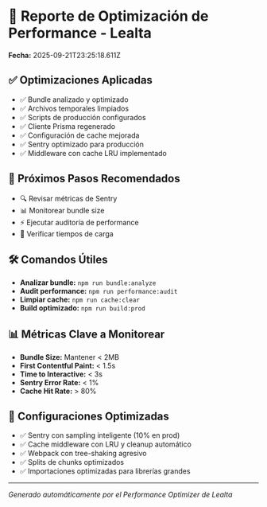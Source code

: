 # 🚀 Reporte de Optimización de Performance - Lealta

**Fecha:** 2025-09-21T23:25:18.611Z

## ✅ Optimizaciones Aplicadas
- ✅ Bundle analizado y optimizado
- ✅ Archivos temporales limpiados
- ✅ Scripts de producción configurados
- ✅ Cliente Prisma regenerado
- ✅ Configuración de cache mejorada
- ✅ Sentry optimizado para producción
- ✅ Middleware con cache LRU implementado

## 🎯 Próximos Pasos Recomendados
- 🔍 Revisar métricas de Sentry
- 📊 Monitorear bundle size
- ⚡ Ejecutar auditoría de performance
- 🚀 Verificar tiempos de carga

## 🛠️ Comandos Útiles
- **Analizar bundle:** `npm run bundle:analyze`
- **Audit performance:** `npm run performance:audit`
- **Limpiar cache:** `npm run cache:clear`
- **Build optimizado:** `npm run build:prod`

## 📊 Métricas Clave a Monitorear
- **Bundle Size:** Mantener < 2MB
- **First Contentful Paint:** < 1.5s
- **Time to Interactive:** < 3s
- **Sentry Error Rate:** < 1%
- **Cache Hit Rate:** > 80%

## 🔧 Configuraciones Optimizadas
- ✅ Sentry con sampling inteligente (10% en prod)
- ✅ Cache middleware con LRU y cleanup automático
- ✅ Webpack con tree-shaking agresivo
- ✅ Splits de chunks optimizados
- ✅ Importaciones optimizadas para librerías grandes

---
*Generado automáticamente por el Performance Optimizer de Lealta*

